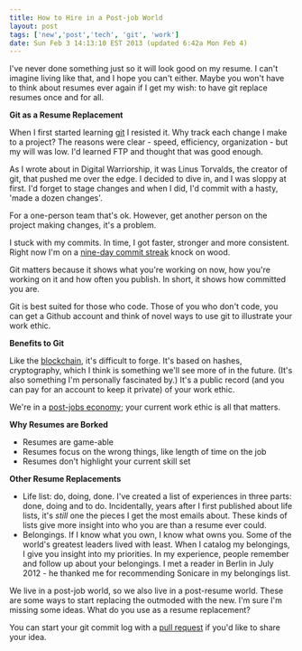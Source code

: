 ```yaml
---
title: How to Hire in a Post-job World
layout: post
tags: ['new','post','tech', 'git', 'work']
date: Sun Feb 3 14:13:10 EST 2013 (updated 6:42a Mon Feb 4)
---
```



I've never done something just so it will look good on my resume. I can't imagine living like that, and I hope you can't either. Maybe you won't have to think about resumes ever again if I get my wish: to have git replace resumes once and for all.

**Git as a Resume Replacement**

When I first started learning [git](http://git-scm.com/) I resisted it. Why track each change I make to a project? The reasons were clear - speed, efficiency, organization - but my will was low. I'd learned FTP and thought that was good enough. 

As I wrote about in Digital Warriorship, it was Linus Torvalds, the creator of git, that pushed me over the edge. I decided to dive in, and I was sloppy at first. I'd forget to stage changes and when I did, I'd commit with a hasty, 'made a dozen changes'.

For a one-person team that's ok. However, get another person on the project making changes, it's a problem.

I stuck with my commits. In time, I got faster, stronger and more consistent. Right now I'm on a [nine-day commit streak](https://github.com/gwenbell) knock on wood. 

Git matters because it shows what you're working on now, how you're working on it and how often you publish. In short, it shows how committed you are. 

Git is best suited for those who code. Those of you who don't code, you can get a Github account and think of novel ways to use git to illustrate your work ethic. 

**Benefits to Git**

Like the [blockchain](https://en.bitcoin.it/wiki/Block_chain), it's difficult to forge. It's based on hashes, cryptography, which I think is something we'll see more of in the future. (It's also something I'm personally fascinated by.) It's a public record (and you can pay for an account to keep it private) of your work ethic.

We're in a [post-jobs economy](http://www.rushkoff.com/blog/2011/9/7/cnncom-are-jobs-obsolete.html); your current work ethic is all that matters.

**Why Resumes are Borked**

+ Resumes are game-able
+ Resumes focus on the wrong things, like length of time on the job
+ Resumes don't highlight your current skill set

**Other Resume Replacements**

+ Life list: do, doing, done. I've created a list of experiences in three parts: done, doing and to do. Incidentally, years after I first published about life lists, it's _still_ one the pieces I get the most emails about. These kinds of lists give more insight into who you are than a resume ever could.
+ Belongings. If I know what you own, I know what owns you. Some of the world's greatest leaders lived with least. When I catalog my belongings, I give you insight into my priorities. In my experience, people remember and follow up about your belongings. I met a reader in Berlin in July 2012 - he thanked me for recommending Sonicare in my belongings list. 

We live in a post-job world, so we also live in a post-resume world. These are some ways to start replacing the outmoded with the new. I'm sure I'm missing some ideas. What do you use as a resume replacement? 

You can start your git commit log with a [pull request](https://github.com/gwenbell/docpad.gwenbell.com/pulls) if you'd like to share your idea.
